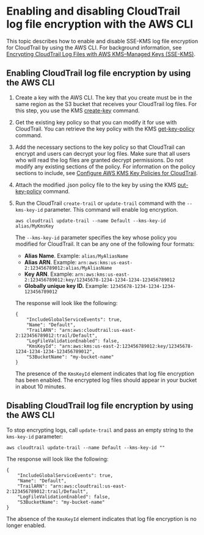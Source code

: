 # Enabling and disabling CloudTrail log file encryption with the AWS CLI<a name="cloudtrail-log-file-encryption-cli"></a>

This topic describes how to enable and disable SSE\-KMS log file encryption for CloudTrail by using the AWS CLI\. For background information, see [Encrypting CloudTrail Log Files with AWS KMS–Managed Keys \(SSE\-KMS\)](encrypting-cloudtrail-log-files-with-aws-kms.md)\.

## Enabling CloudTrail log file encryption by using the AWS CLI<a name="cloudtrail-log-file-encryption-cli-enable"></a>

1. Create a key with the AWS CLI\. The key that you create must be in the same region as the S3 bucket that receives your CloudTrail log files\. For this step, you use the KMS [create\-key](https://docs.aws.amazon.com/cli/latest/reference/kms/create-key.html) command\.

1. Get the existing key policy so that you can modify it for use with CloudTrail\. You can retrieve the key policy with the KMS [get\-key\-policy](https://docs.aws.amazon.com/cli/latest/reference/kms/get-key-policy.html) command\. 

1. Add the necessary sections to the key policy so that CloudTrail can encrypt and users can decrypt your log files\. Make sure that all users who will read the log files are granted decrypt permissions\. Do not modify any existing sections of the policy\. For information on the policy sections to include, see [Configure AWS KMS Key Policies for CloudTrail](create-kms-key-policy-for-cloudtrail.md)\.

1. Attach the modified \.json policy file to the key by using the KMS [put\-key\-policy](https://docs.aws.amazon.com/cli/latest/reference/kms/put-key-policy.html) command\.  

1. Run the CloudTrail `create-trail` or `update-trail` command with the `--kms-key-id` parameter\. This command will enable log encryption\.

   ```
   aws cloudtrail update-trail --name Default --kms-key-id alias/MyKmsKey
   ```

   The `--kms-key-id` parameter specifies the key whose policy you modified for CloudTrail\. It can be any one of the following four formats: 
   + **Alias Name**\. Example: `alias/MyAliasName`
   + **Alias ARN**\. Example: `arn:aws:kms:us-east-2:123456789012:alias/MyAliasName` 
   + **Key ARN**\. Example: `arn:aws:kms:us-east-2:123456789012:key/12345678-1234-1234-1234-123456789012` 
   + **Globally unique key ID\.** Example: `12345678-1234-1234-1234-123456789012` 

   The response will look like the following:

   ```
   {
       "IncludeGlobalServiceEvents": true, 
       "Name": "Default", 
       "TrailARN": "arn:aws:cloudtrail:us-east-2:123456789012:trail/Default", 
       "LogFileValidationEnabled": false,
       "KmsKeyId": "arn:aws:kms:us-east-2:123456789012:key/12345678-1234-1234-1234-123456789012", 
       "S3BucketName": "my-bucket-name"
   }
   ```

   The presence of the `KmsKeyId` element indicates that log file encryption has been enabled\. The encrypted log files should appear in your bucket in about 10 minutes\.

## Disabling CloudTrail log file encryption by using the AWS CLI<a name="cloudtrail-log-file-encryption-cli-disable"></a>

 To stop encrypting logs, call `update-trail` and pass an empty string to the `kms-key-id` parameter: 

```
aws cloudtrail update-trail --name Default --kms-key-id ""
```

The response will look like the following:

```
{
    "IncludeGlobalServiceEvents": true, 
    "Name": "Default", 
    "TrailARN": "arn:aws:cloudtrail:us-east-2:123456789012:trail/Default", 
    "LogFileValidationEnabled": false, 
    "S3BucketName": "my-bucket-name"
}
```

The absence of the `KmsKeyId` element indicates that log file encryption is no longer enabled\.